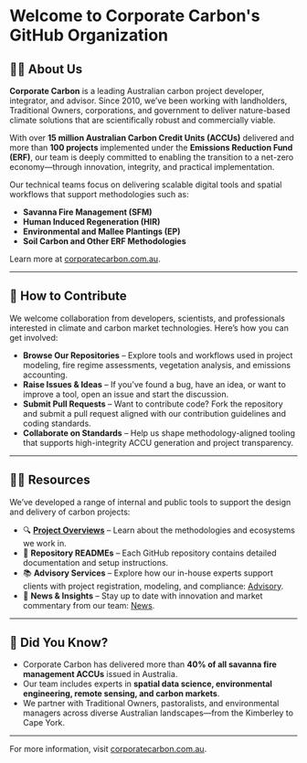 # Welcome to Corporate Carbon's GitHub Organization

## 🙋‍♀️ About Us

**Corporate Carbon** is a leading Australian carbon project developer, integrator, and advisor. Since 2010, we’ve been working with landholders, Traditional Owners, corporations, and government to deliver nature-based climate solutions that are scientifically robust and commercially viable.

With over **15 million Australian Carbon Credit Units (ACCUs)** delivered and more than **100 projects** implemented under the **Emissions Reduction Fund (ERF)**, our team is deeply committed to enabling the transition to a net-zero economy—through innovation, integrity, and practical implementation.

Our technical teams focus on delivering scalable digital tools and spatial workflows that support methodologies such as:
- **Savanna Fire Management (SFM)**
- **Human Induced Regeneration (HIR)**
- **Environmental and Mallee Plantings (EP)**
- **Soil Carbon and Other ERF Methodologies**

Learn more at [corporatecarbon.com.au](https://www.corporatecarbon.com.au).

---

## 🌈 How to Contribute

We welcome collaboration from developers, scientists, and professionals interested in climate and carbon market technologies. Here’s how you can get involved:

- **Browse Our Repositories** – Explore tools and workflows used in project modeling, fire regime assessments, vegetation analysis, and emissions accounting.
- **Raise Issues & Ideas** – If you’ve found a bug, have an idea, or want to improve a tool, open an issue and start the discussion.
- **Submit Pull Requests** – Want to contribute code? Fork the repository and submit a pull request aligned with our contribution guidelines and coding standards.
- **Collaborate on Standards** – Help us shape methodology-aligned tooling that supports high-integrity ACCU generation and project transparency.

---

## 👩‍💻 Resources

We’ve developed a range of internal and public tools to support the design and delivery of carbon projects:

- 🔍 **[Project Overviews](https://www.corporatecarbon.com.au/projects-overview)** – Learn about the methodologies and ecosystems we work in.
- 📄 **Repository READMEs** – Each GitHub repository contains detailed documentation and setup instructions.
- 📚 **Advisory Services** – Explore how our in-house experts support clients with project registration, modeling, and compliance: [Advisory](https://www.corporatecarbon.com.au/advisory).
- 📣 **News & Insights** – Stay up to date with innovation and market commentary from our team: [News](https://www.corporatecarbon.com.au/news).

---

## 📌 Did You Know?

- Corporate Carbon has delivered more than **40% of all savanna fire management ACCUs** issued in Australia.
- Our team includes experts in **spatial data science, environmental engineering, remote sensing, and carbon markets**.
- We partner with Traditional Owners, pastoralists, and environmental managers across diverse Australian landscapes—from the Kimberley to Cape York.

---


For more information, visit [corporatecarbon.com.au](https://www.corporatecarbon.com.au).
